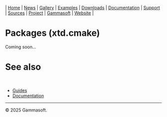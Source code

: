 | [Home](home.md) | [News](news.md) | [Gallery](gallery.md) | [Examples](examples.md) | [Downloads](downloads.md) | [Documentation](documentation.md) | [Support](support.md) | [Sources](https://github.com/gammasoft71/xtd) | [Project](https://sourceforge.net/projects/xtdpro/) | [Gammasoft](gammasoft.md) | [Website](https://gammasoft71.github.io/xtd) |

# Packages (xtd.cmake)

Coming soon...

# See also
​
* [Guides](guides.md)
* [Documentation](documentation.md)

______________________________________________________________________________________________

© 2025 Gammasoft.

[//]: # (https://learn.microsoft.com/en-us/dotnet/desktop/winforms/controls/how-to-set-the-tab-order?view=netdesktop-6.0)
